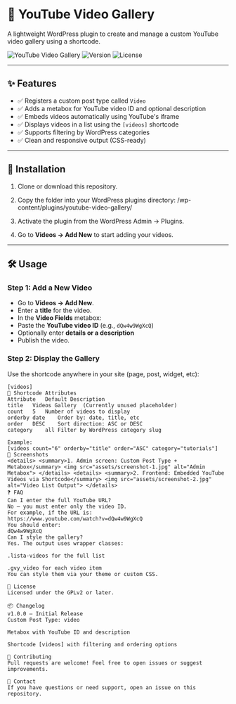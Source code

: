 # 🎥 YouTube Video Gallery

A lightweight WordPress plugin to create and manage a custom YouTube video gallery using a shortcode.

![YouTube Video Gallery](https://img.shields.io/badge/WordPress-Compatible-blue)
![Version](https://img.shields.io/badge/version-1.0.0-brightgreen)
![License](https://img.shields.io/badge/license-GPL--2.0-blue)

---

## ✨ Features

- ✅ Registers a custom post type called `Video`
- ✅ Adds a metabox for YouTube video ID and optional description
- ✅ Embeds videos automatically using YouTube's iframe
- ✅ Displays videos in a list using the `[videos]` shortcode
- ✅ Supports filtering by WordPress categories
- ✅ Clean and responsive output (CSS-ready)

---

## 🚀 Installation

1. Clone or download this repository.
2. Copy the folder into your WordPress plugins directory:
/wp-content/plugins/youtube-video-gallery/

3. Activate the plugin from the WordPress Admin → Plugins.
4. Go to **Videos → Add New** to start adding your videos.

---

## 🛠️ Usage

### Step 1: Add a New Video

- Go to **Videos → Add New**.
- Enter a **title** for the video.
- In the **Video Fields** metabox:
- Paste the **YouTube video ID** (e.g., `dQw4w9WgXcQ`)
- Optionally enter **details or a description**
- Publish the video.

### Step 2: Display the Gallery

Use the shortcode anywhere in your site (page, post, widget, etc):

```shortcode
[videos]
🔧 Shortcode Attributes
Attribute	Default	Description
title	Videos Gallery	(Currently unused placeholder)
count	5	Number of videos to display
orderby	date	Order by: date, title, etc
order	DESC	Sort direction: ASC or DESC
category	all	Filter by WordPress category slug

Example:
[videos count="6" orderby="title" order="ASC" category="tutorials"]
📸 Screenshots
<details> <summary>1. Admin screen: Custom Post Type + Metabox</summary> <img src="assets/screenshot-1.jpg" alt="Admin Metabox"> </details> <details> <summary>2. Frontend: Embedded YouTube Videos via Shortcode</summary> <img src="assets/screenshot-2.jpg" alt="Video List Output"> </details>
❓ FAQ
Can I enter the full YouTube URL?
No — you must enter only the video ID.
For example, if the URL is:
https://www.youtube.com/watch?v=dQw4w9WgXcQ
You should enter:
dQw4w9WgXcQ
Can I style the gallery?
Yes. The output uses wrapper classes:

.lista-videos for the full list

.gvy_video for each video item
You can style them via your theme or custom CSS.

📄 License
Licensed under the GPLv2 or later.

📦 Changelog
v1.0.0 – Initial Release
Custom Post Type: video

Metabox with YouTube ID and description

Shortcode [videos] with filtering and ordering options

🙌 Contributing
Pull requests are welcome! Feel free to open issues or suggest improvements.

📧 Contact
If you have questions or need support, open an issue on this repository.

